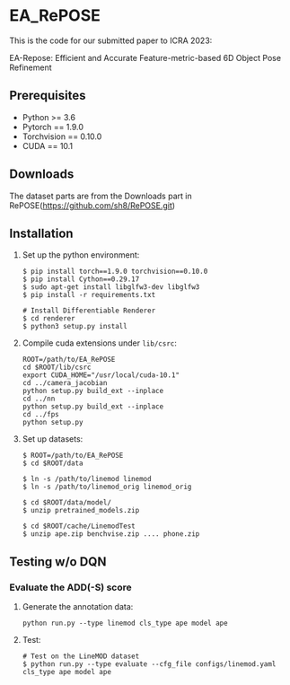 # EA_RePOSE

This is the code for our submitted paper to ICRA 2023:

EA-Repose: Efficient and Accurate Feature-metric-based 6D Object Pose Refinement

## Prerequisites
- Python >= 3.6
- Pytorch == 1.9.0
- Torchvision == 0.10.0
- CUDA == 10.1

## Downloads
The dataset parts are from the Downloads part in RePOSE(https://github.com/sh8/RePOSE.git)

## Installation

1. Set up the python environment:
    ```
    $ pip install torch==1.9.0 torchvision==0.10.0
    $ pip install Cython==0.29.17
    $ sudo apt-get install libglfw3-dev libglfw3
    $ pip install -r requirements.txt

    # Install Differentiable Renderer
    $ cd renderer
    $ python3 setup.py install
    ```
2. Compile cuda extensions under `lib/csrc`:
    ```
    ROOT=/path/to/EA_RePOSE
    cd $ROOT/lib/csrc
    export CUDA_HOME="/usr/local/cuda-10.1"
    cd ../camera_jacobian
    python setup.py build_ext --inplace
    cd ../nn
    python setup.py build_ext --inplace
    cd ../fps
    python setup.py
    ```
3. Set up datasets:
    ```
    $ ROOT=/path/to/EA_RePOSE
    $ cd $ROOT/data

    $ ln -s /path/to/linemod linemod
    $ ln -s /path/to/linemod_orig linemod_orig

    $ cd $ROOT/data/model/
    $ unzip pretrained_models.zip

    $ cd $ROOT/cache/LinemodTest
    $ unzip ape.zip benchvise.zip .... phone.zip
 
## Testing w/o DQN

### Evaluate the ADD(-S) score

1. Generate the annotation data:
    ```
    python run.py --type linemod cls_type ape model ape
    ```
2. Test:
    ```
    # Test on the LineMOD dataset
    $ python run.py --type evaluate --cfg_file configs/linemod.yaml cls_type ape model ape
 
    ```


